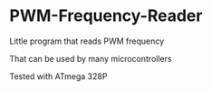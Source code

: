 # PWM-Frequency-Reader

Little program that reads PWM frequency

That can be used by many microcontrollers

Tested with ATmega 328P